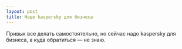 ```yaml
---
layout: post 
title: Надо kaspersky для бизнеса 
--- 
```

Привык все делать самостоятельно, но сейчас надо kaspersky для бизнеса, а куда обратиться — не знаю.